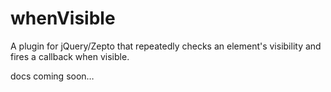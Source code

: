 whenVisible
===========

A plugin for jQuery/Zepto that repeatedly checks an element's visibility and fires a callback when visible.

docs coming soon…
